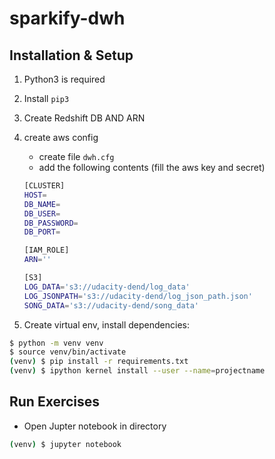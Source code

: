 # sparkify-dwh

## Installation & Setup

1. Python3 is required
2. Install `pip3`
3. Create Redshift DB AND ARN
   
4. create aws config
   * create file `dwh.cfg`
   * add the following contents (fill the aws key and secret)
    ```bash
    [CLUSTER]
    HOST=
    DB_NAME=
    DB_USER=
    DB_PASSWORD=
    DB_PORT=

    [IAM_ROLE]
    ARN=''

    [S3]
    LOG_DATA='s3://udacity-dend/log_data'
    LOG_JSONPATH='s3://udacity-dend/log_json_path.json'
    SONG_DATA='s3://udacity-dend/song_data'
    ```
5. Create virtual env, install dependencies:
```bash
$ python -m venv venv
$ source venv/bin/activate
(venv) $ pip install -r requirements.txt
(venv) $ ipython kernel install --user --name=projectname  
```

## Run Exercises

* Open Jupter notebook in directory
```bash
(venv) $ jupyter notebook
```
